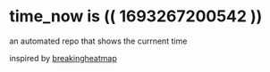 # time_now is (( 1693267200542 ))

an automated repo that shows the currnent time

inspired by [breakingheatmap](https://github.com/breakingheatmap/breakingheatmap)